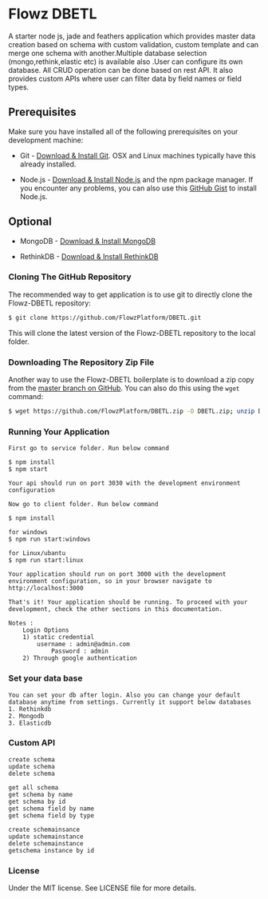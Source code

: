 # Flowz DBETL

A starter node js, jade and feathers application which provides master data creation based on schema with custom validation, custom template and can merge one schema with another.Multiple database selection (mongo,rethink,elastic etc) is available also .User can configure its own database. All CRUD operation can be done based on rest API. It also provides custom APIs where user can filter data by field names or field types.


## Prerequisites
Make sure you have installed all of the following prerequisites on your development machine:
* Git - [Download & Install Git](https://git-scm.com/downloads). OSX and Linux machines typically have this already installed.

* Node.js - [Download & Install Node.js](https://nodejs.org/en/download/) and the npm package manager. If you encounter any problems, you can also use this [GitHub Gist](https://gist.github.com/isaacs/579814) to install Node.js.

## Optional

* MongoDB - [Download & Install MongoDB](http://www.mongodb.org/downloads)

* RethinkDB - [Download & Install RethinkDB](https://rethinkdb.com/docs/install/)

### Cloning The GitHub Repository
The recommended way to get application is to use git to directly clone the Flowz-DBETL repository:

```bash
$ git clone https://github.com/FlowzPlatform/DBETL.git
```

This will clone the latest version of the Flowz-DBETL  repository to the local folder.

### Downloading The Repository Zip File
Another way to use the Flowz-DBETL boilerplate is to download a zip copy from the [master branch on GitHub](https://github.com/FlowzPlatform/DBETL.zip). You can also do this using the `wget` command:

```bash
$ wget https://github.com/FlowzPlatform/DBETL.zip -O DBETL.zip; unzip DBETL.zip; rm DBETL.zip
```

### Running Your Application

	First go to service folder. Run below command
	
	$ npm install
	$ npm start
	
	Your api should run on port 3030 with the development environment configuration

	Now go to client folder. Run below command

	$ npm install
	
	for windows
	$ npm run start:windows
	
	for Linux/ubantu
	$ npm run start:linux

	Your application should run on port 3000 with the development environment configuration, so in your browser navigate to http://localhost:3000

	That's it! Your application should be running. To proceed with your development, check the other sections in this documentation.

	Notes :
		Login Options
		1) static credential
			username : admin@admin.com
		        Password : admin
		2) Through google authentication

### Set your data base
	
	You can set your db after login. Also you can change your default database anytime from settings. Currently it support below databases
	1. Rethinkdb
	2. Mongodb
	3. Elasticdb

### Custom API

	create schema
	update schema
	delete schema

	get all schema
	get schema by name
	get schema by id
	get schema field by name
	get schema field by type

	create schemainsance
	update schemainstance
	delete schemainstance
	getschema instance by id
	

### License
Under the MIT license. See LICENSE file for more details.



	




